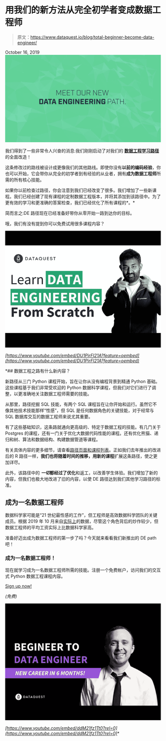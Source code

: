 # 用我们的新方法从完全初学者变成数据工程师

> 原文：<https://www.dataquest.io/blog/total-beginner-become-data-engineer/>

October 16, 2019![Become-a-Data-Engineer](img/08aaa2303eb033e3f57a0c3cb1f13d43.png)

我们得到了一些非常令人兴奋的消息:我们刚刚启动了对我们的 [**数据工程学习路径**](https://www.dataquest.io/path/data-engineer/) 的全面改造！

这条修改过的路线被设计成更像我们的其他路线。即使你没有**以前的编码经验**，你也可以开始，它会带你从完全的初学者到有经验的从业者，拥有**成为数据工程师**所需的所有核心技能。

如果你以前检查过路径，你会注意到我们已经改变了很多。我们增加了一些新课程。我们已经创建了现有课程的定制数据工程版本，并将其添加到该路径中。为了更有效的学习和更准确的答案检查，我们已经优化了所有课程的*。*

简而言之:DE 路径现在已经准备好带你从零开始一路到达你的目标。

哦，我们有没有提到你可以免费试用很多课程内容？

![YouTube video player for DU1PirFI21A](img/0ebe79f9b8295cd3ea998d4b74e08ba3.png)

*[https://www.youtube.com/embed/DU1PirFI21A?feature=oembed](https://www.youtube.com/embed/DU1PirFI21A?feature=oembed)*

 *## 数据工程之路有什么新内容？

新路径从三门 Python 课程开始，旨在让你从没有编程背景到精通 Python 基础。这些课程基于我们非常受欢迎的 Python 数据科学课程，但我们对它们进行了调整，以更准确地关注数据工程师需要的技能。

从那里，路径挖掘 SQL 技能，有两个 SQL 课程旨在让你开始和运行。虽然它不像其他技术技能那样“性感”，但 SQL 是任何数据角色的关键技能，对于经常与 SQL 数据库交互的数据工程师来说尤其重要。

有了这些基础知识，这条路就通向更高级的、特定于数据工程的技能。有几门关于 Postgres 的课程，还有一门关于优化大数据代码性能的课程。还有优化熊猫、递归和树、算法和数据结构、构建数据管道等课程。

有关具体内容的更多细节，请查看[路径页面和课程列表](https://www.dataquest.io/path/data-engineer/)。正如我们去年推出的改进后的 R 路径一样，**我们也将随着时间的推移，用新的课程**扩展这条路径，使之更加详尽。

此外，该路径中的 ***一切*都经过了优化**和返工，以改善学生体验。我们增加了新的内容，但我们也极大地改进了旧的内容，以使 DE 路径达到我们其他学习路径的标准。

## 成为一名数据工程师

数据科学家可能是“21 世纪最性感的工作”，但工程师是高效数据科学团队的关键成员。根据 2019 年 10 月来自[实际上](https://www.indeed.com/salaries/Data-Engineer-Salaries)的数据，尽管这个角色背后的炒作较少，但数据工程师的平均工资实际上比数据科学家高。

准备好迈出成为数据工程师的第一步了吗？今天就来看看我们新推出的 DE path 吧！

### 成为一名数据工程师！

现在就学习成为一名数据工程师所需的技能。注册一个免费帐户，访问我们的交互式 Python 数据工程课程内容。

[Sign up now!](https://app.dataquest.io/signup)

*(免费)*

![YouTube video player for ddM21fz1Tt0](img/5a85348206993fc2a430506128b76684.png)

*[https://www.youtube.com/embed/ddM21fz1Tt0?rel=0](https://www.youtube.com/embed/ddM21fz1Tt0?rel=0)**